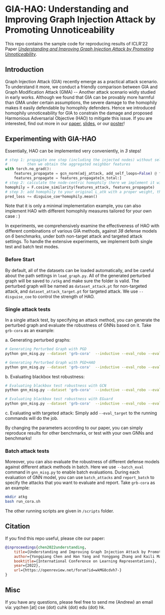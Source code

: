# GIA-HAO: Understanding and Improving Graph Injection Attack by Promoting Unnoticeability
>>
This repo contains the sample code for reproducing results of ICLR'22 Paper *[Understanding and Improving Graph Injection Attack by Promoting Unnoticeability](https://openreview.net/forum?id=wkMG8cdvh7-)*.

<!-- Full code and instructions will be released soon. -->
<!-- ![Unnoticeability](files/unnoticeability.png "Unnoticeability") -->

## Introduction
Graph Injection Attack (GIA) recently emerge as a practical attack scenario. To understand it more, we conduct a friendly comparison between GIA and Graph Modification Attack (GMA) -- Another attack scenario widly studied in early works. Although
we found that GIA can be provably more harmful than GMA under certain assumptions, the severe damage to the homophily makes it easily defendable by homophily defenders. Hence we introduced homophily unnoticeability for GIA to constrain the damage and proposed Harmonious Adversarial Objective (HAO) to mitigate this issue. If you are interested, find out more in our [paper](https://arxiv.org/pdf/2202.08057.pdf), [slides](https://lfhase.win/files/slides/GIA-HAO_short.pdf), or our [poster](files/poster.png)!

<!-- ![Unnoticeability](files/unnoticeability.png "Unnoticeability") -->

## Experimenting with GIA-HAO
Essentially, HAO can be implemented very conveniently, in *3* steps!

```python
# step 1: propagate one step (including the injected nodes) without self-connection
#         then we obtain the aggregated neighbor features
with torch.no_grad():
    features_propagate = gcn_norm(adj_attack, add_self_loops=False) @ features_concat
    features_propagate = features_propagate[n_total:]
# step 2: calculate the node-centric homophily (here we implement it with cosine similarity)
homophily = F.cosine_similarity(features_attack, features_propagate)
# step 3: add homophily to your original L_atk with a proper weight, then you make it!
pred_loss += disguise_coe*homophily.mean()
```

Note that it is only a minimal implementation example, you can also implement HAO with different homophily measures tailored for your own case : )

In experiments, we comprehensively examine the effectiveness of HAO with different combinations of various GIA methods, against *38* defense models on *6* benchmarks, under both non-target attack and targeted attack settings. To handle the extensive experiments, we implement both single test and batch test modes.

### Before Start
By default, all of the datasets can be loaded automatically, and be careful about the path settings in `load_graph.py`.
All of the generated perturbed graph will be saved to `/atkg` and make sure the folder is valid.
The perturbed graph will be named as `dataset_attack.pt` for non-targeted attack, and `dataset_attack_target.pt` for targeted attack.
We use `--disguise_coe` to control the strength of HAO.

### Single attack tests

In a single attack test, by specifying an attack method, you can generate the perturbed graph and evaluate the robustness of GNNs based on it. Take `grb-cora` as an example:

a. Generating perturbed graphs: 

```bash
# Generating Perturbed Graph with PGD
python gnn_misg.py --dataset 'grb-cora'  --inductive --eval_robo --eval_attack 'gia' --grb_mode 'full' --num_layers 3 --runs 1 --disguise_coe 0

# Generating Perturbed Graph with PGD+HAO
python gnn_misg.py --dataset 'grb-cora'  --inductive --eval_robo --eval_attack 'gia' --grb_mode 'full' --num_layers 3 --runs 1 --disguise_coe 1
```

b. Evaluating blackbox test robustness: 

```bash
# Evaluating blackbox test robustness with GCN
python gnn_misg.py --dataset 'grb-cora'  --inductive --eval_robo --eval_attack 'gia' --grb_mode 'full' --num_layers 3 --runs 1 --eval_robo_blk

# Evaluating blackbox test robustness with EGuard
python gnn_misg.py --dataset 'grb-cora'  --inductive --eval_robo --eval_attack 'gia' --grb_mode 'full' --model 'egnnguard' --num_layers 3 --eval_robo_blk --runs 1
```
c. Evaluating with targeted attack:
Simply add `--eval_target` to the running commands will do the job.

By changing the parameters according to our paper, you can simply reproduce results for other benchmarks, or test with your own GNNs and benchmarks!

### Batch attack tests
Moreover, you can also evaluate the robustness of different defense models against different attack methods in batch. Here we use `--batch_eval` command in `gnn_misg.py` to enable batch evaluations. 
During each evaluation of GNN model, you can use `batch_attacks` and `report_batch` to specify the attacks that you want to evaluate and report. Take `grb-cora` as an example:
```bash
mkdir atkg
bash run_cora.sh
```
The other running scripts are given in `/scripts` folder. 


## Citation
If you find this repo useful, please cite our paper:
```bib
@inproceedings{chen2022understanding,
    title={Understanding and Improving Graph Injection Attack by Promoting Unnoticeability},
    author={Yongqiang Chen and Han Yang and Yonggang Zhang and Kaili Ma and Tongliang Liu and Bo Han and James Cheng},
    booktitle={International Conference on Learning Representations},
    year={2022},
    url={https://openreview.net/forum?id=wkMG8cdvh7-}
}
```
## Misc
If you have any questions, please feel free to send me (Andrew) an
email via: yqchen [at] cse (dot) cuhk (dot) edu (dot) hk.
